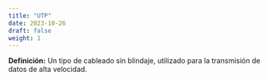 ```yaml
---
title: "UTP"
date: 2023-10-26
draft: false
weight: 1
---
```


**Definición:** Un tipo de cableado sin blindaje, utilizado para la transmisión de datos de alta velocidad.
